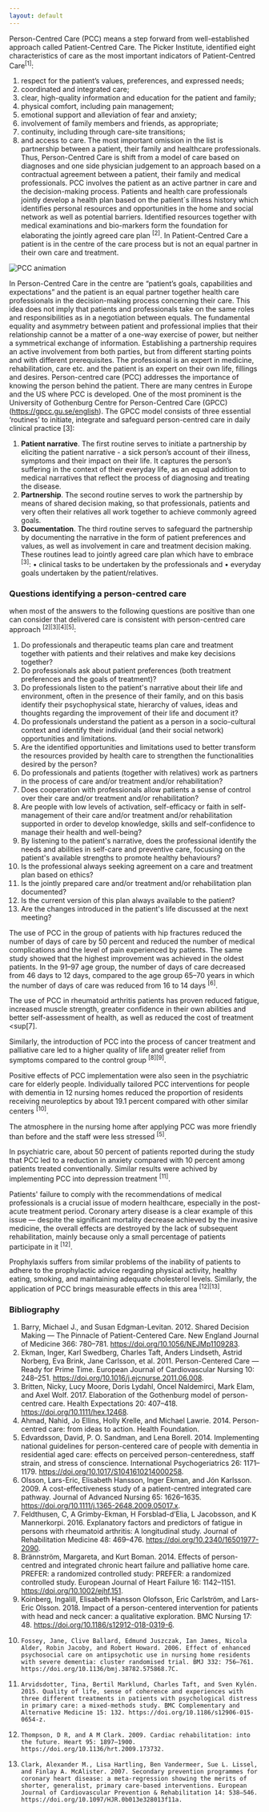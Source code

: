 ```yaml
---
layout: default
---
```


Person-Centred Care (PCC) means a step forward from well-established approach called Patient-Centred Care. The Picker Institute, identified eight characteristics of care as the most important indicators of Patient-Centred Care<sup>[1]</sup>:

1. respect for the patient’s values, preferences, and expressed needs;
2. coordinated and integrated care;
3. clear, high-quality information and education for the patient and family;
4. physical comfort, including pain management;
5. emotional support and alleviation of fear and anxiety;
6. involvement of family members and friends, as appropriate;
7. continuity, including through care-site transitions;
8. and access to care.
   The most important omission in the list is partnership between a patient, their family and healthcare professionals. Thus, Person-Centred Care is shift from a model of care based on diagnoses and one side physician judgement to an approach based on a contractual agreement between a patient, their family and medical professionals. PCC involves the patient as an active partner in care and the decision-making process. Patients and health care professionals jointly develop a health plan based on the patient´s illness history which identifies personal resources and opportunities in the home and social network as well as potential barriers. Identified resources together with medical examinations and bio-markers form the foundation for elaborating the jointly agreed care plan <sup>[2]</sup>.
   In Patient-Centred Care a patient is in the centre of the care process but is not an equal partner in their own care and treatment.

![PCC animation](/assets/PCC_animation_720.gif)

In Person-Centred Care in the centre are “patient’s goals, capabilities and expectations” and the patient is an equal partner together health care professionals in the decision-making process concerning their care. This idea does not imply that patients and professionals take on the same roles and responsibilities as in a negotiation between equals. The fundamental equality and asymmetry between patient and professional implies that their relationship cannot be a matter of a one-way exercise of power, but neither a symmetrical exchange of information. Establishing a partnership requires an active involvement from both parties, but from different starting points and with different prerequisites. The professional is an expert in medicine, rehabilitation, care etc. and the patient is an expert on their own life, fillings and desires. Person-centred care (PCC) addresses the importance of knowing the person behind the patient.
There are many centres in Europe and the US where PCC is developed. One of the most prominent is the University of Gothenburg Centre for Person-Centred Care (GPCC) (https://gpcc.gu.se/english). The GPCC model consists of three essential ‘routines’ to initiate, integrate and safeguard person-centred care in daily clinical practice [3]:

1. **Patient narrative**. The first routine serves to initiate a partnership by eliciting the patient narrative - a sick person’s account of their illness, symptoms and their impact on their life. It captures the person’s suffering in the context of their everyday life, as an equal addition to medical narratives that reflect the process of diagnosing and treating the disease.
2. **Partnership**. The second routine serves to work the partnership by means of shared decision making, so that professionals, patients and very often their relatives all work together to achieve commonly agreed goals.
3. **Documentation**. The third routine serves to safeguard the partnership by documenting the narrative in the form of patient preferences and values, as well as involvement in care and treatment decision making.
   These routines lead to jointly agreed care plan which have to embrace <sup>[3]</sup>:
   • clinical tasks to be undertaken by the professionals and
   • everyday goals undertaken by the patient/relatives.

### Questions identifying a person-centred care

when most of the answers to the following questions are positive than one can consider that delivered care is consistent with person-centred care approach <sup>[2][3][4][5]</sup>:

1. Do professionals and therapeutic teams plan care and treatment together with patients and their relatives and make key decisions together?
2. Do professionals ask about patient preferences (both treatment preferences and the goals of treatment)?
3. Do professionals listen to the patient's narrative about their life and environment, often in the presence of their family, and on this basis identify their psychophysical state, hierarchy of values, ideas and thoughts regarding the improvement of their life and document it?
4. Do professionals understand the patient as a person in a socio-cultural context and identify their individual (and their social network) opportunities and limitations.
5. Are the identified opportunities and limitations used to better transform the resources provided by health care to strengthen the functionalities desired by the person?
6. Do professionals and patients (together with relatives) work as partners in the process of care and/or treatment and/or rehabilitation?
7. Does cooperation with professionals allow patients a sense of control over their care and/or treatment and/or rehabilitation?
8. Are people with low levels of activation, self-efficacy or faith in self-management of their care and/or treatment and/or rehabilitation supported in order to develop knowledge, skills and self-confidence to manage their health and well-being?
9. By listening to the patient's narrative, does the professional identify the needs and abilities in self-care and preventive care, focusing on the patient's available strengths to promote healthy behaviours?
10. Is the professional always seeking agreement on a care and treatment plan based on ethics?
11. Is the jointly prepared care and/or treatment and/or rehabilitation plan documented?
12. Is the current version of this plan always available to the patient?
13. Are the changes introduced in the patient's life discussed at the next meeting?

The use of PCC in the group of patients with hip fractures reduced the number of days of care by 50 percent and reduced the number of medical complications and the level of pain experienced by patients. The same study showed that the highest improvement was achieved in the oldest patients. In the 91–97 age group, the number of days of care decreased from 46 days to 12 days, compared to the age group 65–70 years in which the number of days of care was reduced from 16 to 14 days <sup>[6]</sup>.

The use of PCC in rheumatoid arthritis patients has proven reduced fatigue, increased muscle strength, greater confidence in their own abilities and better self-assessment of health, as well as reduced the cost of treatment <sup[7]</sup>.

Similarly, the introduction of PCC into the process of cancer treatment and palliative care led to a higher quality of life and greater relief from symptoms compared to the control group <sup>[8][9]</sup>.

Positive effects of PCC implementation were also seen in the psychiatric care for elderly people. Individually tailored PCC interventions for people with dementia in 12 nursing homes reduced the proportion of residents receiving neuroleptics by about 19.1 percent compared with other similar centers <sup>[10]</sup>.

The atmosphere in the nursing home after applying PCC was more friendly than before and the staff were less stressed <sup>[5]</sup>.

In psychiatric care, about 50 percent of patients reported during the study that PCC led to a reduction in anxiety compared with 10 percent among patients treated conventionally. Similar results were achived by implementing PCC into depression treatment <sup>[11]</sup>.

Patients' failure to comply with the recommendations of medical professionals is a crucial issue of modern healthcare, especially in the post-acute treatment period. Coronary artery disease is a clear example of this issue — despite the significant mortality decrease achieved by the invasive medicine, the overall effects are destroyed by the lack of subsequent rehabilitation, mainly because only a small percentage of patients participate in it <sup>[12]</sup>.

Prophylaxis suffers from similar problems of the inability of patients to adhere to the prophylactic advice regarding physical activity, healthy eating, smoking, and maintaining adequate cholesterol levels. Similarly, the application of PCC brings measurable effects in this area <sup>[12][13]</sup>.

### Bibliography

1.  Barry, Michael J., and Susan Edgman-Levitan. 2012. Shared Decision Making — The Pinnacle of Patient-Centered Care. New England Journal of Medicine 366: 780–781. https://doi.org/10.1056/NEJMp1109283.
2.  Ekman, Inger, Karl Swedberg, Charles Taft, Anders Lindseth, Astrid Norberg, Eva Brink, Jane Carlsson, et al. 2011. Person-Centered Care — Ready for Prime Time. European Journal of Cardiovascular Nursing 10: 248–251. https://doi.org/10.1016/j.ejcnurse.2011.06.008.
3.  Britten, Nicky, Lucy Moore, Doris Lydahl, Oncel Naldemirci, Mark Elam, and Axel Wolf. 2017. Elaboration of the Gothenburg model of person-centred care. Health Expectations 20: 407–418. https://doi.org/10.1111/hex.12468.
4.  Ahmad, Nahid, Jo Ellins, Holly Krelle, and Michael Lawrie. 2014. Person-centred care: from ideas to action. Health Foundation.
5.  Edvardsson, David, P. O. Sandman, and Lena Borell. 2014. Implementing national guidelines for person-centered care of people with dementia in residential aged care: effects on perceived person-centeredness, staff strain, and stress of conscience. International Psychogeriatrics 26: 1171–1179. https://doi.org/10.1017/S1041610214000258.
6.  Olsson, Lars-Eric, Elisabeth Hansson, Inger Ekman, and Jón Karlsson. 2009. A cost-effectiveness study of a patient-centred integrated care pathway. Journal of Advanced Nursing 65: 1626–1635. https://doi.org/10.1111/j.1365-2648.2009.05017.x.
7.  Feldthusen, C, A Grimby-Ekman, H Forsblad-d’Elia, L Jacobsson, and K Mannerkorpi. 2016. Explanatory factors and predictors of fatigue in persons with rheumatoid arthritis: A longitudinal study. Journal of Rehabilitation Medicine 48: 469–476. https://doi.org/10.2340/16501977-2090.
8.  Brännström, Margareta, and Kurt Boman. 2014. Effects of person-centred and integrated chronic heart failure and palliative home care. PREFER: a randomized controlled study: PREFER: a randomized controlled study. European Journal of Heart Failure 16: 1142–1151. https://doi.org/10.1002/ejhf.151.
9.  Koinberg, Ingalill, Elisabeth Hansson Olofsson, Eric Carlström, and Lars-Eric Olsson. 2018. Impact of a person-centered intervention for patients with head and neck cancer: a qualitative exploration. BMC Nursing 17: 48. https://doi.org/10.1186/s12912-018-0319-6.
10.     Fossey, Jane, Clive Ballard, Edmund Juszczak, Ian James, Nicola Alder, Robin Jacoby, and Robert Howard. 2006. Effect of enhanced psychosocial care on antipsychotic use in nursing home residents with severe dementia: cluster randomised trial. BMJ 332: 756–761. https://doi.org/10.1136/bmj.38782.575868.7C.
11.     Arvidsdotter, Tina, Bertil Marklund, Charles Taft, and Sven Kylén. 2015. Quality of life, sense of coherence and experiences with three different treatments in patients with psychological distress in primary care: a mixed-methods study. BMC Complementary and Alternative Medicine 15: 132. https://doi.org/10.1186/s12906-015-0654-z.
12.     Thompson, D R, and A M Clark. 2009. Cardiac rehabilitation: into the future. Heart 95: 1897–1900. https://doi.org/10.1136/hrt.2009.173732.
13.     Clark, Alexander M., Lisa Hartling, Ben Vandermeer, Sue L. Lissel, and Finlay A. McAlister. 2007. Secondary prevention programmes for coronary heart disease: a meta-regression showing the merits of shorter, generalist, primary care-based interventions. European Journal of Cardiovascular Prevention & Rehabilitation 14: 538–546. https://doi.org/10.1097/HJR.0b013e328013f11a.
